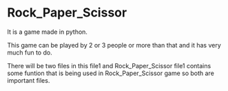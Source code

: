 # Rock_Paper_Scissor
It is a game made in python.

This game can be played by 2 or 3 people or more than that and it has very much fun to do.

There will be two files in this file1 and Rock_Paper_Scissor file1 contains some funtion that is being used in Rock_Paper_Scissor game so both are important files.

